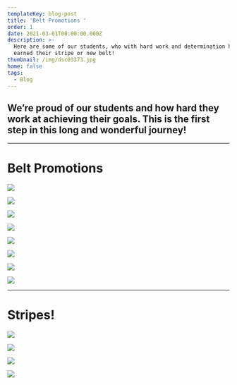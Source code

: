 ```yaml
---
templateKey: blog-post
title: 'Belt Promotions '
order: 1
date: 2021-03-01T00:00:00.000Z
description: >-
  Here are some of our students, who with hard work and determination have
  earned their stripe or new belt!
thumbnail: /img/dsc03373.jpg
home: false
tags:
  - Blog
---
```

## **We’re proud of our students and how hard they work at achieving their goals. This is the first step in this long and wonderful journey!**

- - -

# **Belt Promotions**

![](/img/dsc02988.jpg)

![](/img/dsc02789.jpg)

![](/img/dsc02201.jpg)

![](/img/img_4305.jpg)

![](/img/162858391_3689344474496333_8003898421614302856_n.jpg)

![](/img/dsc01338.jpg)

![](/img/img_1800.jpg)

![](/img/img_1801.jpg)

- - -

# Stripes!

![](/img/img_5878.jpg)

![](/img/img_5865.jpg)

![](/img/img_5858-copy.jpg)

![](/img/img_5855-copy.jpg)
